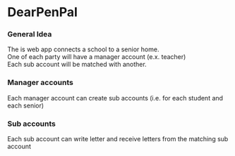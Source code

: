 # DearPenPal

### General Idea
The is web app connects a school to a senior home.  
One of each party will have a manager account (e.x. teacher)  
Each sub account will be matched with another.

### Manager accounts
Each manager account can create sub accounts (i.e. for each student and each senior)

### Sub accounts
Each sub account can write letter and receive letters from the matching sub account
